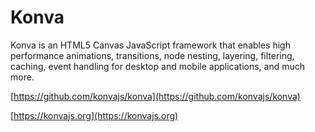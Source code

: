 # Konva

Konva is an HTML5 Canvas JavaScript framework that enables high performance animations, transitions, node nesting, layering, filtering, caching, event handling for desktop and mobile applications, and much more.

[https://github.com/konvajs/konva](https://github.com/konvajs/konva)

[https://konvajs.org](https://konvajs.org)
